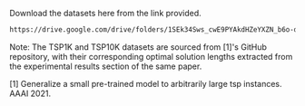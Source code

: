 Download the datasets here from the link provided.
```bash
https://drive.google.com/drive/folders/1SEk34Sws_cwE9PYAkdHZeYXZN_b6o-db?usp=sharing
```
Note: The TSP1K and TSP10K datasets are sourced from [1]'s GitHub repository, with their corresponding optimal solution lengths extracted from the experimental results section of the same paper.

[1] Generalize a small pre-trained model to arbitrarily large tsp instances. AAAI 2021.
